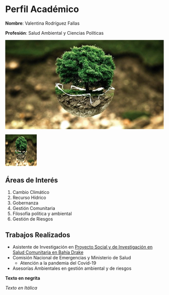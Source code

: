 # Perfil Académico

**Nombre**: Valentina Rodríguez Fallas

**Profesión**: Salud Ambiental y Ciencias Políticas

![](GESTIONAMBIENTAL.jpg)

<img src="GESTIONAMBIENTAL.jpg" alt="GESTIONAMBIENTAL" Style="width:100px;height:100px;">

## Áreas de Interés
1. Cambio Climático
2. Recurso Hídrico
3. Gobernanza
4. Gestión Comunitaria
5. Filosofía política y ambiental
6. Gestión de Riesgos

## Trabajos Realizados
- Asistente de Investigación en [Proyecto Social y de Investigación en Salud Comunitaria en Bahía Drake](http://www.estadistica.ucr.ac.cr/index.php/es/actividades/modelos-de-salud)
- Comisión Nacional de Emergencias y Ministerio de Salud 
    * Atención a la pandemia del Covid-19
- Asesorías Ambientales en gestión ambiental y de riesgos

<strong>Texto en negrita </strong>

<em>Texto en Itálica</em>
